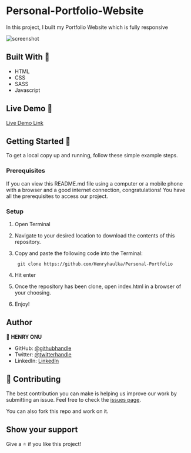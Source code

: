 # Personal-Portfolio-Website
In this project, I built my Portfolio Website which is fully responsive

![screenshot](img/game1.png)

## Built With 🧰

- HTML
- CSS
- SASS
- Javascript

## Live Demo 🔴

[Live Demo Link](https://onuhenry.netlify.app/)


## Getting Started 🏁

To get a local copy up and running, follow these simple example steps.

### Prerequisites

If you can view this README.md file using a computer or a mobile phone with a browser and a good internet connection, congratulations! You have all the prerequisites to access our project.

### Setup

1. Open Terminal
2. Navigate to your desired location to download the contents of this repository.
3. Copy and paste the following code into the Terminal: 
        
        git clone https://github.com/Henryhaulka/Personal-Portfolio

4. Hit enter
5. Once the repository has been clone, open index.html in a browser of your choosing.
6. Enjoy!

## Author

👤 **HENRY ONU**

- GitHub: [@githubhandle](https://github.com/Henryhaulka)
- Twitter: [@twitterhandle](https://twitter.com/ONUHENRY12)
- LinkedIn: [LinkedIn](https://www.linkedin.com/in/henry-onu)


## 🤝 Contributing

The best contribution you can make is helping us improve our work by submitting an issue. 
Feel free to check the [issues page](https://github.com/Henryhaulka/Personal-Portfolio/).

You can also fork this repo and work on it.

## Show your support

Give a ⭐️ if you like this project!
